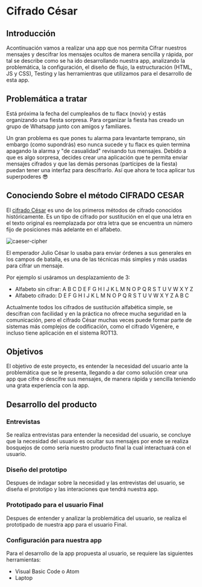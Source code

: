 # Cifrado César

## Introducción

Acontinuación vamos a realizar una app que nos permita Cifrar nuestros mensajes y 
descifrar los mensajes ocultos de manera sencilla y rápida, por tal se describe 
como se ha ido desarrollando nuestra app, analizando la problemática, la configuración, 
el diseño de flujo, la estructuración (HTML, JS y CSS), Testing y las herramientras 
que utilizamos para el desarrollo de esta app.

## Problemática a tratar

Está próxima la fecha del cumpleaños de tu flacx (novix) y estás organizando una
fiesta sorpresa. Para organizar la fiesta has creado un grupo de Whatsapp junto
con amigos y familiares.

Un gran problema es que pones tu alarma para levantarte temprano, sin embargo
(como supondrás) eso nunca sucede y tu flacx es quien termina apagando la alarma
y "de casualidad" revisando tus mensajes. Debido a que es algo sorpresa, decides
crear una aplicación que te permita enviar mensajes cifrados y que las demás
personas (partícipes de la fiesta) puedan tener una interfaz para
descifrarlo. Así que ahora te toca aplicar tus superpoderes 😎

## Conociendo Sobre el método CIFRADO CESAR

El [cifrado César](https://en.wikipedia.org/wiki/Caesar_cipher) es uno de los
primeros métodos de cifrado conocidos históricamente. Es un tipo de cifrado por
sustitución en el que una letra en el texto original es reemplazada por otra
letra que se encuentra un número fijo de posiciones más adelante en el alfabeto.

![caeser-cipher](https://upload.wikimedia.org/wikipedia/commons/thumb/2/2b/Caesar3.svg/2000px-Caesar3.svg.png)

El emperador Julio César lo usaba para enviar órdenes a sus generales en los
campos de batalla, es una de las técnicas más simples y más usadas para cifrar
un mensaje.

Por ejemplo si usáramos un desplazamiento de 3:

* Alfabeto sin cifrar: A B C D E F G H I J K L M N O P Q R S T U V W X Y Z
* Alfabeto cifrado: D E F G H I J K L M N O P Q R S T U V W X Y Z A B C

Actualmente todos los cifrados de sustitución alfabética simple, se descifran
con facilidad y en la práctica no ofrece mucha seguridad en la comunicación,
pero el cifrado César muchas veces puede formar parte de sistemas más complejos
de codificación, como el cifrado Vigenère, e incluso tiene aplicación en el
sistema ROT13.

## Objetivos

El objetivo de este proyecto, es entender la necesidad del usuario ante la 
problemática que se le presenta, llegando a dar como solución crear una app 
que cifre o descifre sus mensajes, de manera rápida y sencilla teniendo una 
grata experiencia con la app.

## Desarrollo del producto

### Entrevistas

Se realiza entrevistas para entender la necesidad del usuario, se concluye que 
la necesidad del usuario es ocultar sus mensajes por ende se realiza bosquejos 
de como sería nuestro producto final la cual interactuará con el usuario.


### Diseño del prototipo

Despues de indagar sobre la necesidad y las entrevistas del usuario, se diseña el 
prototipo y las interaciones que tendrá nuestra app.


### Prototipado para el usuario Final

Despues de entender y analizar la problemática del usuario, se realiza el prototipado 
de nuestra app para el usuario Final.


### Configuración para nuestra app

Para el desarrollo de la app propuesta al usuario, se requiere las siguientes herramientas:

* Visual Basic Code o Atom
* Laptop